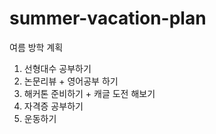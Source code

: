 # summer-vacation-plan
여름 방학 계획


1. 선형대수 공부하기
2. 논문리뷰 + 영어공부 하기
3. 해커톤 준비하기 + 캐글 도전 해보기
4. 자격증 공부하기
5. 운동하기
